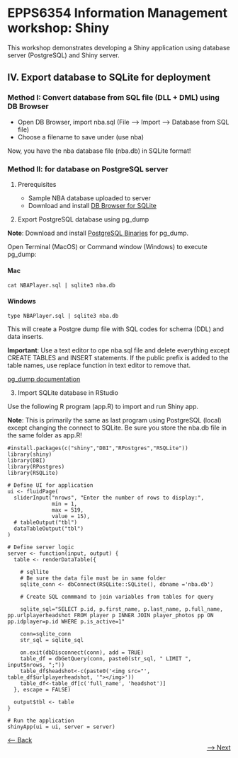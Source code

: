 # EPPS6354 Information Management workshop: Shiny

This workshop demonstrates developing a Shiny application using database server (PostgreSQL) and Shiny server.

## IV. Export database to SQLite for deployment

### Method I: Convert database from SQL file (DLL + DML) using DB Browser

  - Open DB Browser, import nba.sql (File --> Import --> Database from SQL file)
  - Choose a filename to save under (use nba)

Now, you have the nba database file (nba.db) in SQLite format!

### Method II: for database on PostgreSQL server

1. Prerequisites
    * Sample NBA database uploaded to server
    * Download and install [DB Browser for SQLite](https://sqlitebrowser.org/dl/)

2. Export PostgreSQL database using pg_dump

**Note**: Download and install [PostgreSQL Binaries](https://www.enterprisedb.com/download-postgresql-binaries) for pg_dump.

Open Terminal (MacOS) or Command window (Windows) to execute pg_dump:
#### Mac
```
cat NBAPlayer.sql | sqlite3 nba.db
```
#### Windows
```
type NBAPlayer.sql | sqlite3 nba.db
```

This will create a Postgre dump file with SQL codes for schema (DDL) and data inserts.

**Important**: Use a text editor to ope nba.sql file and delete everything except CREATE TABLES and INSERT statements.  If the public prefix is added to the table names, use replace function in text editor to remove that.

[pg_dump documentation](https://www.postgresql.org/docs/current/app-pgdump.html)


3. Import SQLite database in RStudio

Use the following R program (app.R) to import and run Shiny app.  

**Note**: This is primarily the same as last program using PostgreSQL (local) except changing the connect to SQLite.  Be sure you store the nba.db file in the same folder as app.R!
```
#install.packages(c("shiny","DBI","RPostgres","RSQLite"))
library(shiny)
library(DBI)
library(RPostgres)
library(RSQLite)

# Define UI for application
ui <- fluidPage(
  sliderInput("nrows", "Enter the number of rows to display:",
              min = 1,
              max = 519,
              value = 15),
  # tableOutput("tbl")
  dataTableOutput("tbl")
)

# Define server logic
server <- function(input, output) {
  table <- renderDataTable({

    # sqllite
    # Be sure the data file must be in same folder
    sqlite_conn <- dbConnect(RSQLite::SQLite(), dbname ='nba.db')
    
    # Create SQL commmand to join variables from tables for query
    
    sqlite_sql="SELECT p.id, p.first_name, p.last_name, p.full_name, pp.urlplayerheadshot FROM player p INNER JOIN player_photos pp ON pp.idplayer=p.id WHERE p.is_active=1"

    conn=sqlite_conn
    str_sql = sqlite_sql
    
    on.exit(dbDisconnect(conn), add = TRUE)
    table_df = dbGetQuery(conn, paste0(str_sql, " LIMIT ", input$nrows, ";"))
    table_df$headshot<-c(paste0('<img src="', table_df$urlplayerheadshot, '"></img>'))
    table_df<-table_df[c('full_name', 'headshot')]
  }, escape = FALSE)
  
  output$tbl <- table
}

# Run the application 
shinyApp(ui = ui, server = server)

```
<div align="left"><a href="https://github.com/datageneration/informationmanagement/blob/master/workshop/Shiny/3-connect_NBAdatabase.md"><-- Back</a></div>
<div align="right"><a href="https://github.com/datageneration/informationmanagement/blob/master/workshop/Shiny/5-deploy_app.md">--> Next</a></div>


